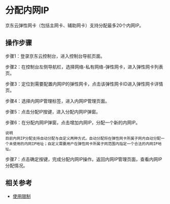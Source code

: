 # 分配内网IP

京东云弹性网卡（包括主网卡、辅助网卡）支持分配最多20个内网IP。

## 操作步骤
步骤1：登录京东云控制台，进入控制台导航页面。

步骤2：在控制台左侧导航栏，选择网络-私有网络-弹性网卡，进入弹性网卡列表页。

步骤3：定位到需要配置内网IP的弹性网卡，点击该弹性网卡ID进入弹性网卡详情页。

步骤4：选择内网IP管理标签，进入内网IP管理页面。

步骤5：点击分配IP按键，进入分配内网IP弹窗。

步骤6：在分配内网IP弹窗，点击增加内网IP，分配一个新的内网IP。

	说明
	目前内网IP分配支持自动分配与自定义两种方式。自动分配将在弹性网卡所属子网内自动分配一个未使用的内网IP地址；自定义需要用户在弹性网卡所属子网范围内指定一个合法的内网IP地址。

步骤7：点击确定按键，完成分配内网IP操作。返回内网IP管理页面，查看内网IP分配情况。

## 相关参考

- [使用限制](https://github.com/jdcloudcom/cn/blob/master/documentation/Networking/Elastic-Network-Interface/Product-Introduction/Restrictions.md)
